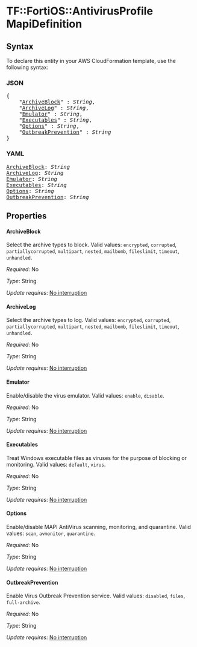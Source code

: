 # TF::FortiOS::AntivirusProfile MapiDefinition

## Syntax

To declare this entity in your AWS CloudFormation template, use the following syntax:

### JSON

<pre>
{
    "<a href="#archiveblock" title="ArchiveBlock">ArchiveBlock</a>" : <i>String</i>,
    "<a href="#archivelog" title="ArchiveLog">ArchiveLog</a>" : <i>String</i>,
    "<a href="#emulator" title="Emulator">Emulator</a>" : <i>String</i>,
    "<a href="#executables" title="Executables">Executables</a>" : <i>String</i>,
    "<a href="#options" title="Options">Options</a>" : <i>String</i>,
    "<a href="#outbreakprevention" title="OutbreakPrevention">OutbreakPrevention</a>" : <i>String</i>
}
</pre>

### YAML

<pre>
<a href="#archiveblock" title="ArchiveBlock">ArchiveBlock</a>: <i>String</i>
<a href="#archivelog" title="ArchiveLog">ArchiveLog</a>: <i>String</i>
<a href="#emulator" title="Emulator">Emulator</a>: <i>String</i>
<a href="#executables" title="Executables">Executables</a>: <i>String</i>
<a href="#options" title="Options">Options</a>: <i>String</i>
<a href="#outbreakprevention" title="OutbreakPrevention">OutbreakPrevention</a>: <i>String</i>
</pre>

## Properties

#### ArchiveBlock

Select the archive types to block. Valid values: `encrypted`, `corrupted`, `partiallycorrupted`, `multipart`, `nested`, `mailbomb`, `fileslimit`, `timeout`, `unhandled`.

_Required_: No

_Type_: String

_Update requires_: [No interruption](https://docs.aws.amazon.com/AWSCloudFormation/latest/UserGuide/using-cfn-updating-stacks-update-behaviors.html#update-no-interrupt)

#### ArchiveLog

Select the archive types to log. Valid values: `encrypted`, `corrupted`, `partiallycorrupted`, `multipart`, `nested`, `mailbomb`, `fileslimit`, `timeout`, `unhandled`.

_Required_: No

_Type_: String

_Update requires_: [No interruption](https://docs.aws.amazon.com/AWSCloudFormation/latest/UserGuide/using-cfn-updating-stacks-update-behaviors.html#update-no-interrupt)

#### Emulator

Enable/disable the virus emulator. Valid values: `enable`, `disable`.

_Required_: No

_Type_: String

_Update requires_: [No interruption](https://docs.aws.amazon.com/AWSCloudFormation/latest/UserGuide/using-cfn-updating-stacks-update-behaviors.html#update-no-interrupt)

#### Executables

Treat Windows executable files as viruses for the purpose of blocking or monitoring. Valid values: `default`, `virus`.

_Required_: No

_Type_: String

_Update requires_: [No interruption](https://docs.aws.amazon.com/AWSCloudFormation/latest/UserGuide/using-cfn-updating-stacks-update-behaviors.html#update-no-interrupt)

#### Options

Enable/disable MAPI AntiVirus scanning, monitoring, and quarantine. Valid values: `scan`, `avmonitor`, `quarantine`.

_Required_: No

_Type_: String

_Update requires_: [No interruption](https://docs.aws.amazon.com/AWSCloudFormation/latest/UserGuide/using-cfn-updating-stacks-update-behaviors.html#update-no-interrupt)

#### OutbreakPrevention

Enable Virus Outbreak Prevention service. Valid values: `disabled`, `files`, `full-archive`.

_Required_: No

_Type_: String

_Update requires_: [No interruption](https://docs.aws.amazon.com/AWSCloudFormation/latest/UserGuide/using-cfn-updating-stacks-update-behaviors.html#update-no-interrupt)

